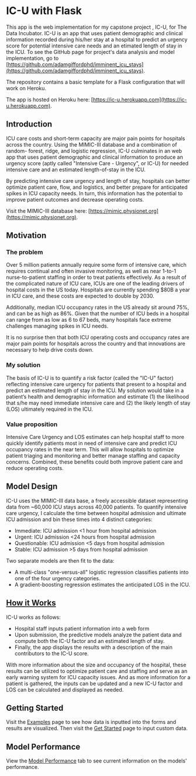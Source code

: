 # IC-U with Flask

This app is the web implementation for my capstone project , IC-U, for The Data Incubator. IC-U is an app that uses patient demographic and clinical information recorded during his/her stay at a hospital to predict an urgency score for potential intensive care needs and an etimated length of stay in the ICU. To see the GitHub page for project's data analysis and model implementation, go to [https://github.com/adamgiffordphd/imminent_icu_stays](https://github.com/adamgiffordphd/imminent_icu_stays). 

The repository contains a basic template for a Flask configuration that will
work on Heroku.

The app is hosted on Heroku here: [https://ic-u.herokuapp.com](https://ic-u.herokuapp.com).

## Introduction
ICU care costs and short-term capacity are major pain points for hospitals across the country. Using the MIMIC-III database and a combination of random- forest, ridge, and logistic regression, IC-U culminates in an web app that uses patient demographic and clinical information to produce an urgency score (aptly called "Intensive Care - Urgency", or IC-U) for needed intensive care and an estimated length-of-stay in the ICU. 

By predicting intensive care urgency and length of stay, hospitals can better optimize patient care, flow, and logistics, and better prepare for anticipated spikes in ICU capacity needs. In turn, this information has the potential to improve patient outcomes and decrease operating costs. 

Visit the MIMIC-III database here: [https://mimic.physionet.org](https://mimic.physionet.org).

## Motivation
### The problem
Over 5 million patients annually require some form of intensive care, which requires continual and often invasive monitoring, as well as near 1-to-1 nurse-to-patient staffing in order to treat patients effectively. As a result of the complicated nature of ICU care, ICUs are one of the leading drivers of hospital costs in the US today. Hospitals are currently spending $80B a year in ICU care, and these costs are expected to double by 2030. 

Additionally, median ICU occupancy rates in the US already sit around 75%, and can be as high as 86%. Given that the number of ICU beds in a hospital can range from as low as 6 to 67 beds, many hospitals face extreme challenges managing spikes in ICU needs. 

It is no surprise then that both ICU operating costs and occupancy rates are major pain points for hospitals across the country and that innovations are necessary to help drive costs down.

### My solution
The basis of IC-U is to quantify a risk factor (called the "IC-U" factor) reflecting intensive care urgency for patients that present to a hospital and predict an estimated length of stay in the ICU. My solution would take in a patient’s health and demographic information and estimate (1) the likelihood that s/he may need immediate intensive care and (2) the likely length of stay (LOS) ultimately required in the ICU.

### Value proposition
Intensive Care Urgency and LOS estimates can help hospital staff to more quickly identify patients most in need of intensive care and predict ICU occupancy rates in the near term. This will allow hospitals to optimize patient triaging and monitoring and better manage staffing and capacity concerns. Combined, these benefits could both improve patient care and reduce operating costs.

## Model Design
IC-U uses the MIMIC-III data base, a freely accessible dataset representing data from ~60,000 ICU stays across 40,000 patients. To quantify intensive care urgency, I calculate the time between hospital admission and ultimate ICU admission and bin these times into 4 distinct categories:

- Immediate: ICU admission <1 hour from hospital admission
- Urgent: ICU admission <24 hours from hospital admission
- Questionable: ICU admission <5 days from hospital admission
- Stable: ICU admission >5 days from hospital admission

Two separate models are then fit to the data:
- A multi-class "one-versus-all" logistic regression classifies patients into one of the four urgency categories.
- A gradient-boosting regression estimates the anticipated LOS in the ICU.

## [How it Works](https://ic-u.herokuapp.com/howto)
IC-U works as follows:

- Hospital staff inputs patient information into a web form
- Upon submission, the predictive models analyze the patient data and compute both the IC-U factor and an estimated length of stay.
- Finally, the app displays the results with a description of the main contributors to the IC-U score.

With more information about the size and occupancy of the hospital, these results can be utilized to optimize patient care and staffing and serve as an early warning system for ICU capacity issues.
And as more information for a patient is gathered, the inputs can be updated and a new IC-U factor and LOS can be calculated and displayed as needed.

## Getting Started
Visit the [Examples](https://ic-u.herokuapp.com/examples) page to see how data is inputted into the forms and results are visualized. Then visit the [Get Started](https://ic-u.herokuapp.com/forms) page to input custom data.


## Model Performance
View the [Model Performance](https://ic-u.herokuapp.com/performance) tab to see current information on the models' performance.
